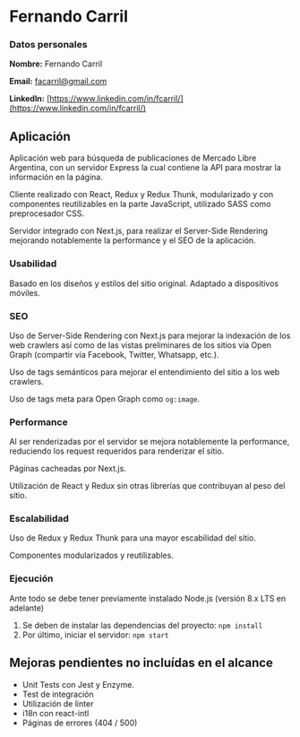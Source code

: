 # Fernando Carril

### Datos personales

**Nombre:** Fernando Carril

**Email:** facarril@gmail.com

**LinkedIn:** [https://www.linkedin.com/in/fcarril/](https://www.linkedin.com/in/fcarril/)

## Aplicación

Aplicación web para búsqueda de publicaciones de Mercado Libre Argentina, con un servidor Express la cual contiene la API para mostrar la información en la página.

Cliente realizado con React, Redux y Redux Thunk, modularizado y con componentes reutilizables en la parte JavaScript, utilizado SASS como preprocesador CSS.

Servidor integrado con Next.js, para realizar el Server-Side Rendering mejorando notablemente la performance y el SEO de la aplicación.

### Usabilidad
Basado en los diseños y estilos del sitio original. Adaptado a dispositivos móviles.

### SEO
Uso de Server-Side Rendering con Next.js para mejorar la indexación de los web crawlers así como de las vistas preliminares de los sitios vía Open Graph (compartir vía Facebook, Twitter, Whatsapp, etc.).

Uso de tags semánticos para mejorar el entendimiento del sitio a los web crawlers.

Uso de tags meta para Open Graph como `og:image`.

###  Performance
Al ser renderizadas por el servidor se mejora notablemente la performance, reduciendo los request requeridos para renderizar el sitio.

Páginas cacheadas por Next.js.

Utilización de React y Redux sin otras librerías que contribuyan al peso del sitio.

### Escalabilidad
Uso de Redux y Redux Thunk para una mayor escabilidad del sitio. 

Componentes modularizados y reutilizables.

### Ejecución

Ante todo se debe tener previamente instalado Node.js (versión 8.x LTS en adelante)

1. Se deben de instalar las dependencias del proyecto: `npm install`
2. Por último, iniciar el servidor: `npm start`

## Mejoras pendientes no incluídas en el alcance

* Unit Tests con Jest y Enzyme.
* Test de integración
* Utilización de linter
* i18n con react-intl
* Páginas de errores (404 / 500)
